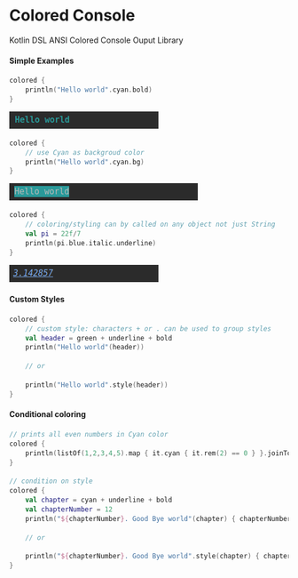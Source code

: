 # Colored Console
Kotlin DSL ANSI Colored Console Ouput Library

#### Simple Examples

```kotlin
colored {
    println("Hello world".cyan.bold) 
}
```
<img src=".images/simple-1.png">

```kotlin
colored {
    // use Cyan as backgroud color
    println("Hello world".cyan.bg)  
}
```
<img src=".images/simple-2.png">

```kotlin
colored {
    // coloring/styling can by called on any object not just String
    val pi = 22f/7
    println(pi.blue.italic.underline)
}
```
<img src=".images/simple-3.png">

#### Custom Styles
```kotlin
colored {
    // custom style: characters + or . can be used to group styles
    val header = green + underline + bold 
    println("Hello world"(header))
    
    // or
    
    println("Hello world".style(header))
}
```

#### Conditional coloring
```kotlin
// prints all even numbers in Cyan color
colored {
    println(listOf(1,2,3,4,5).map { it.cyan { it.rem(2) == 0 } }.joinToString())
}

// condition on style
colored {
    val chapter = cyan + underline + bold 
    val chapterNumber = 12
    println("${chapterNumber}. Good Bye world"(chapter) { chapterNumber >= 10 })
    
    // or
    
    println("${chapterNumber}. Good Bye world".style(chapter) { chapterNumber >= 10 })
}
```

